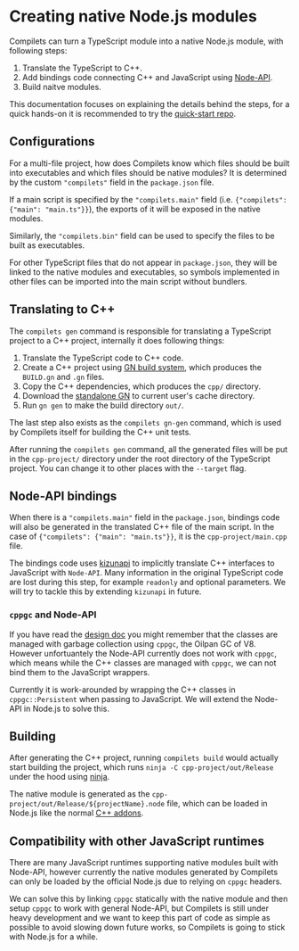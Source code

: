 # Creating native Node.js modules

Compilets can turn a TypeScript module into a native Node.js module, with
following steps:

1. Translate the TypeScript to C++.
2. Add bindings code connecting C++ and JavaScript using
   [Node-API](https://nodejs.org/api/n-api.html).
4. Build naitve modules.

This documentation focuses on explaining the details behind the steps, for a
quick hands-on it is recommended to try the [quick-start repo](https://github.com/compilets/quick-start).

## Configurations

For a multi-file project, how does Compilets know which files should be built
into executables and which files should be native modules? It is determined by
the custom `"compilets"` field in the `package.json` file.

If a main script is specified by the `"compilets.main"` field (i.e.
`{"compilets": {"main": "main.ts"}}`), the exports of it will be exposed in the
native modules.

Similarly, the `"compilets.bin"` field can be used to specify the files to be
built as executables.

For other TypeScript files that do not appear in `package.json`, they will be
linked to the native modules and executables, so symbols implemented in other
files can be imported into the main script without bundlers.

## Translating to C++

The `compilets gen` command is responsible for translating a TypeScript project
to a C++ project, internally it does following things:

1. Translate the TypeScript code to C++ code.
2. Create a C++ project using [GN build system](https://gn.googlesource.com/gn/),
   which produces the `BUILD.gn` and `.gn` files.
3. Copy the C++ dependencies, which produces the `cpp/` directory.
4. Download the [standalone GN](https://github.com/yue/build-gn) to current
   user's cache directory.
5. Run `gn gen` to make the build directory `out/`.

The last step also exists as the `compilets gn-gen` command, which is used by
Compilets itself for building the C++ unit tests.

After running the `compilets gen` command, all the generated files will be put
in the `cpp-project/` directory under the root directory of the TypeScript
project. You can change it to other places with the `--target` flag.

## Node-API bindings

When there is a `"compilets.main"` field in the `package.json`, bindings code
will also be generated in the translated C++ file of the main script. In the
case of `{"compilets": {"main": "main.ts"}}`, it is the `cpp-project/main.cpp`
file.

The bindings code uses [kizunapi](https://github.com/yue/kizunapi) to implicitly
translate C++ interfaces to JavaScript with `Node-API`. Many information in the
original TypeScript code are lost during this step, for example `readonly` and
optional parameters. We will try to tackle this by extending `kizunapi` in
future.

### `cppgc` and Node-API

If you have read the [design doc](https://github.com/compilets/compilets/blob/main/docs/design.md)
you might remember that the classes are managed with garbage collection using
`cppgc`, the Oilpan GC of V8. However unfortuantely the Node-API currently does
not work with `cppgc`, which means while the C++ classes are managed with
`cppgc`, we can not bind them to the JavaScript wrappers.

Currently it is work-arounded by wrapping the C++ classes in `cppgc::Persistent`
when passing to JavaScript. We will extend the Node-API in Node.js to solve
this.

## Building

After generating the C++ project, running `compilets build` would actually start
building the project, which runs `ninja -C cpp-project/out/Release` under the
hood using [ninja](https://ninja-build.org).

The native module is generated as the
`cpp-project/out/Release/${projectName}.node` file, which can be loaded in
Node.js like the normal [C++ addons](https://nodejs.org/api/addons.html).

## Compatibility with other JavaScript runtimes

There are many JavaScript runtimes supporting native modules built with
Node-API, however currently the native modules generated by Compilets can only
be loaded by the official Node.js due to relying on `cppgc` headers.

We can solve this by linking `cppgc` statically with the native module and then
setup `cppgc` to work with general Node-API, but Compilets is still under heavy
development and we want to keep this part of code as simple as possible to avoid
slowing down future works, so Compilets is going to stick with Node.js for a
while.
